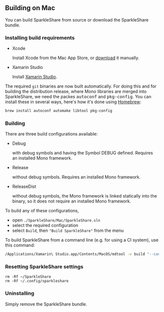 ## Building on Mac

You can build SparkleShare from source or download the SparkleShare bundle.


### Installing build requirements

* Xcode
  
  Install Xcode from the Mac App Store, or [download](https://developer.apple.com/xcode/) it manually.

* Xamarin Studio

  Install [Xamarin Studio](http://monodevelop.com/download/).

The required `git` binaries are now built automatically. For doing this and for building the distribution release, where Mono libraries are merged into SparkleShare, we need 
 the packes <tt>autoconf</tt> and <tt>pkg-config</tt>. You can install these in several ways, here's how it's done using [Homebrew](http://brew.sh/):

```bash
brew install autoconf automake libtool pkg-config
```

### Building

There are three build configurations available:

* Debug

  with debug symbols and having the Symbol DEBUG defined. Requires an installed Mono framework.
  
* Release

  without debug symbols. Requires an installed Mono framework.
  
* ReleaseDist

  without debug symbols, the Mono framework is linked statically into the binary, so it does not require an installed Mono framework.

To build any of these configurations,

* open `./SparkleShare/Mac/SparkleShare.sln`
* select the required configuration
* select `Build`, then `"Build SparkleShare"` from the menu

To build SparkleShare from a command line (e.g. for using a CI system), use this command:

```bash
/Applications/Xamarin\ Studio.app/Contents/MacOS/mdtool -v build "--configuration:ReleaseDist" "./SparkleShare/Mac/SparkleShare.sln"
```


### Resetting SparkleShare settings

```
rm -Rf ~/SparkleShare
rm -Rf ~/.config/sparkleshare
```


### Uninstalling

Simply remove the SparkleShare bundle.

